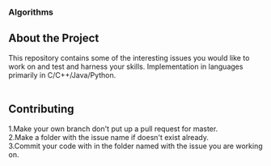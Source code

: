 ### Algorithms
## About the Project <br>
This repository contains some of the interesting issues you would like to work on and test and harness your skills.
Implementation in languages primarily in C/C++/Java/Python.<br><br>

## Contributing <br>
1.Make your own branch don't put up a pull request for master.<br>
2.Make a folder with the issue name if doesn't exist already.<br>
3.Commit your code with in the folder named with the issue you are working on.
